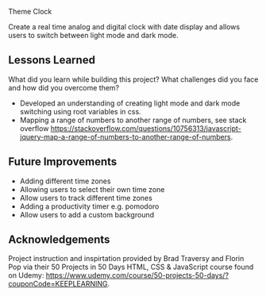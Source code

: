 
Theme Clock

Create a real time analog and digital clock with date display and allows users to switch between light mode and dark mode. 






## Lessons Learned

What did you learn while building this project? What challenges did you face and how did you overcome them?

- Developed an understanding of creating light mode and dark mode switching using root variables in css. 
- Mapping a range of numbers to another range of numbers, see stack overflow https://stackoverflow.com/questions/10756313/javascript-jquery-map-a-range-of-numbers-to-another-range-of-numbers. 


## Future Improvements

- Adding different time zones
- Allowing users to select their own time zone
- Allow users to track different time zones
- Adding a productivity timer e.g. pomodoro
- Allow users to add a custom background
## Acknowledgements

Project instruction and inspirtation provided by Brad Traversy and Florin Pop via their 50 Projects in 50 Days HTML, CSS & JavaScript course found on Udemy: https://www.udemy.com/course/50-projects-50-days/?couponCode=KEEPLEARNING.

